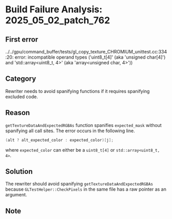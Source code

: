 # Build Failure Analysis: 2025_05_02_patch_762

## First error

../../gpu/command_buffer/tests/gl_copy_texture_CHROMIUM_unittest.cc:334:20: error: incompatible operand types ('uint8_t[4]' (aka 'unsigned char[4]') and 'std::array<uint8_t, 4>' (aka 'array<unsigned char, 4>'))

## Category
Rewriter needs to avoid spanifying functions if it requires spanifying excluded code.

## Reason
`getTextureDataAndExpectedRGBAs` function spanifies `expected_mask` without spanifying all call sites. The error occurs in the following line.

```c++
(alt ? alt_expected_color : expected_color)[j];
```

where `expected_color` can either be a `uint8_t[4]` or `std::array<uint8_t, 4>`.

## Solution
The rewriter should avoid spanifying `getTextureDataAndExpectedRGBAs` because `GLTestHelper::CheckPixels` in the same file has a raw pointer as an argument.

## Note